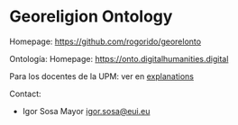Georeligion Ontology
=====

Homepage: https://github.com/rogorido/georelonto

Ontología: Homepage: https://onto.digitalhumanities.digital

Para los docentes de la UPM: ver en [explanations](/explanations.md)

Contact:
* Igor Sosa Mayor <igor.sosa@eui.eu>

